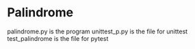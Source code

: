 # Palindrome
palindrome.py is the program
unittest_p.py is the file for unittest
test_palindrome is the file for pytest
